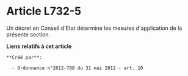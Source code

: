 # Article L732-5

Un décret en Conseil d'Etat détermine les mesures d'application de la présente section.

**Liens relatifs à cet article**

	**Créé par**:

	  - Ordonnance n°2012-788 du 31 mai 2012 - art. 10
